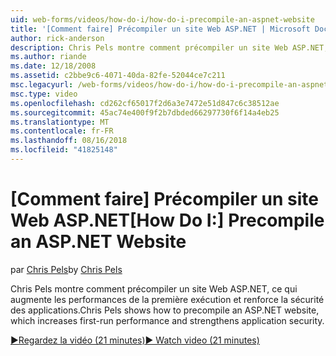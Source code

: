 ```yaml
---
uid: web-forms/videos/how-do-i/how-do-i-precompile-an-aspnet-website
title: '[Comment faire] Précompiler un site Web ASP.NET | Microsoft Docs'
author: rick-anderson
description: Chris Pels montre comment précompiler un site Web ASP.NET, ce qui augmente les performances de la première exécution et renforce la sécurité des applications.
ms.author: riande
ms.date: 12/18/2008
ms.assetid: c2bbe9c6-4071-40da-82fe-52044ce7c211
msc.legacyurl: /web-forms/videos/how-do-i/how-do-i-precompile-an-aspnet-website
msc.type: video
ms.openlocfilehash: cd262cf65017f2d6a3e7472e51d847c6c38512ae
ms.sourcegitcommit: 45ac74e400f9f2b7dbded66297730f6f14a4eb25
ms.translationtype: MT
ms.contentlocale: fr-FR
ms.lasthandoff: 08/16/2018
ms.locfileid: "41825148"
---
```

<a name="how-do-i-precompile-an-aspnet-website"></a><span data-ttu-id="39e4d-103">[Comment faire] Précompiler un site Web ASP.NET</span><span class="sxs-lookup"><span data-stu-id="39e4d-103">[How Do I:] Precompile an ASP.NET Website</span></span>
====================
<span data-ttu-id="39e4d-104">par [Chris Pels](https://twitter.com/chrispels)</span><span class="sxs-lookup"><span data-stu-id="39e4d-104">by [Chris Pels](https://twitter.com/chrispels)</span></span>

<span data-ttu-id="39e4d-105">Chris Pels montre comment précompiler un site Web ASP.NET, ce qui augmente les performances de la première exécution et renforce la sécurité des applications.</span><span class="sxs-lookup"><span data-stu-id="39e4d-105">Chris Pels shows how to precompile an ASP.NET website, which increases first-run performance and strengthens application security.</span></span>

[<span data-ttu-id="39e4d-106">&#9654;Regardez la vidéo (21 minutes)</span><span class="sxs-lookup"><span data-stu-id="39e4d-106">&#9654; Watch video (21 minutes)</span></span>](https://channel9.msdn.com/Blogs/ASP-NET-Site-Videos/how-do-i-precompile-an-aspnet-website)
